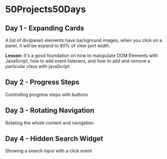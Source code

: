 # 50Projects50Days

## Day 1 - Expanding Cards

A list of div(panel) elements have background images, when you click on a panel, it will be expand to 80% of view port width.

**Lesson:** it's a good foundation on how to manipulate DOM Elements with JavaScript, how to add event listeners, and how to add and remove a particular class with javaScript.

## Day 2 - Progress Steps

Controlling progress steps with buttons

## Day 3 - Rotating Navigation

Rotating the whole content and navigation

## Day 4 - Hidden Search Widget

Showing a search input with a click event
